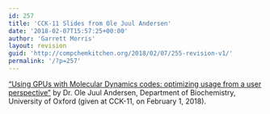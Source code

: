 ```yaml
---
id: 257
title: 'CCK-11 Slides from Ole Juul Andersen'
date: '2018-02-07T15:57:25+00:00'
author: 'Garrett Morris'
layout: revision
guid: 'http://compchemkitchen.org/2018/02/07/255-revision-v1/'
permalink: '/?p=257'
---
```


[“Using GPUs with Molecular Dynamics codes: optimizing usage from a user perspective”](http://compchemkitchen.org/wp-content/uploads/2018/02/CCK_Meeting_010218_modified.pptx) by Dr. Ole Juul Andersen, Department of Biochemistry, University of Oxford (given at CCK-11, on February 1, 2018).